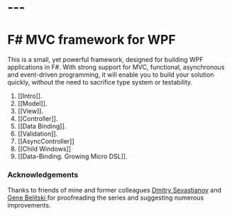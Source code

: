 # ---    
# F# MVC framework for WPF

This is a small, yet powerful framework, designed for building WPF applications in F#. With strong support for MVC, functional, asynchronous and event-driven programming, it will enable you to build your solution quickly, without the need to sacrifice type system or testability.

1. [[Intro]].
2. [[Model]].
3. [[View]].
3. [[Controller]].
4. [[Data Binding]].
5. [[Validation]].
6. [[AsyncController]]
7. [[Child Windows]]
12. [[Data-Binding. Growing Micro DSL]].

### Acknowledgements

Thanks to friends of mine and former colleagues [Dmitry Sevastianov](http://www.linkedin.com/in/sevastianov) and [Gene Belitski ](http://www.linkedin.com/in/genebelitski) for proofreading the series and suggesting numerous improvements.